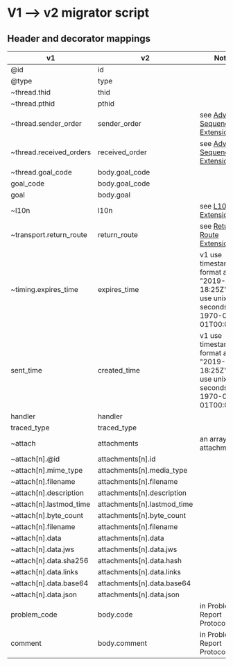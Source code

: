 # V1 --> v2 migrator script

## Header and decorator mappings

v1 | v2 | Notes
--- | --- | ---
@id|id|
@type|type|
~thread.thid|thid
~thread.pthid|pthid
~thread.sender_order|sender_order| see [Advanced Sequencing Extension](https://github.com/decentralized-identity/didcomm-messaging/blob/main/extensions/advanced_sequencing/main.md)
~thread.received_orders|received_order|see [Advanced Sequencing Extension](https://github.com/decentralized-identity/didcomm-messaging/blob/main/extensions/advanced_sequencing/main.md)
~thread.goal_code|body.goal_code
goal_code|body.goal_code
goal|body.goal
~l10n| l10n| see [L10n Extension](https://github.com/decentralized-identity/didcomm-messaging/blob/main/extensions/l10n/main.md)
~transport.return_route|return_route| see [Return-Route Extension](https://github.com/decentralized-identity/didcomm-messaging/blob/main/extensions/return_route/main.md)
~timing.expires_time|expires_time| v1 use timestamp format as "2019-01-25 18:25Z", v2 use unixtime seconds since 1970-01-01T00:00:00Z
sent_time|created_time|v1 use timestamp format as "2019-01-25 18:25Z", v2 use unixtime seconds since 1970-01-01T00:00:00Z
handler|handler
traced_type|traced_type
~attach|attachments| an array of attachments
~attach[n].@id|attachments[n].id
~attach[n].mime_type|attachments[n].media_type
~attach[n].filename|attachments[n].filename
~attach[n].description|attachments[n].description
~attach[n].lastmod_time|attachments[n].lastmod_time
~attach[n].byte_count|attachments[n].byte_count
~attach[n].filename|attachments[n].filename
~attach[n].data|attachments[n].data
~attach[n].data.jws|attachments[n].data.jws
~attach[n].data.sha256|attachments[n].data.hash
~attach[n].data.links|attachments[n].data.links
~attach[n].data.base64|attachments[n].data.base64
~attach[n].data.json|attachments[n].data.json
problem_code|body.code| in Problem Report Protocol
comment|body.comment| in Problem Report Protocol



